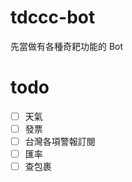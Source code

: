 # tdccc-bot

先當做有各種奇耙功能的 Bot 

# todo

-   [ ] 天氣
-   [ ] 發票
-   [ ] 台灣各項警報訂閱
-   [ ] 匯率
-   [ ] 查包裹
